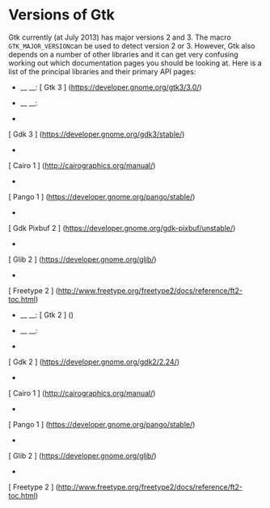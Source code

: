 #  Versions of Gtk  

Gtk currently (at July 2013) has major versions 2 and 3.
      The macro
 `GTK_MAJOR_VERSION`can be used to detect
      version 2 or 3. However, Gtk also depends on a number of other libraries
      and it can  get very confusing working out which documentation pages
      you should be looking at. Here is a list of the
      principal libraries and their primary
      API pages:

+ __ 
	  __:
  [
	    Gtk 3
	  ] (https://developer.gnome.org/gtk3/3.0/)
+ __
	__:
 


+  
 [
		Gdk 3
	      ] (https://developer.gnome.org/gdk3/stable/)



+  
 [
		Cairo 1
	      ] (http://cairographics.org/manual/)



+  
 [
		Pango 1
	      ] (https://developer.gnome.org/pango/stable/)



+  
 [
		Gdk Pixbuf 2
	      ] (https://developer.gnome.org/gdk-pixbuf/unstable/)



+  
 [
		Glib 2
	      ] (https://developer.gnome.org/glib/)



+  
 [
		Freetype 2
	      ] (http://www.freetype.org/freetype2/docs/reference/ft2-toc.html)




+ __ 
	  __:
  [
	    Gtk 2
	  ] ()
+ __
	__:
 


+  
 [
		Gdk 2
	      ] (https://developer.gnome.org/gdk2/2.24/)



+  
 [
		Cairo 1
	      ] (http://cairographics.org/manual/)



+  
 [
		Pango 1
	      ] (https://developer.gnome.org/pango/stable/)



+  
 [
		Glib 2
	      ] (https://developer.gnome.org/glib/)



+  
 [
		Freetype 2
	      ] (http://www.freetype.org/freetype2/docs/reference/ft2-toc.html)






